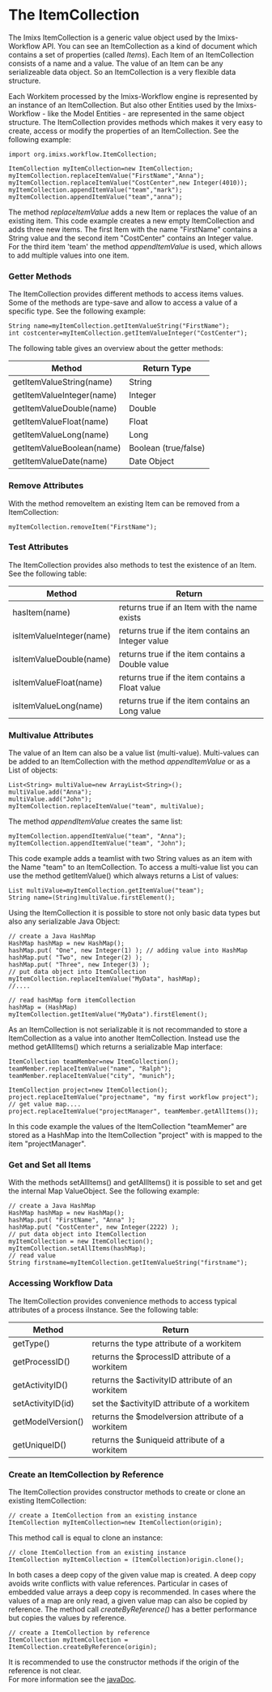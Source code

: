 # The ItemCollection
The Imixs ItemCollection is a generic value object used by the Imixs-Workflow API. You can see an ItemCollection as a kind of document which contains a set of properties (called _Items_). Each Item of an ItemCollection consists of a name and a value. The value of an Item can be any serializeable data object. So an ItemCollection is a very flexible data structure. 

Each Workitem processed by the Imixs-Workflow engine is represented by an instance of an ItemCollection. But also other Entities used by the Imixs-Workflow - like the Model Entities - are represented in the same object structure. The ItemCollection provides methods which makes it very easy to create, access or modify the properties of an ItemCollection. See the following example:  

    import org.imixs.workflow.ItemCollection;
     
    ItemCollection myItemCollection=new ItemCollection;
    myItemCollection.replaceItemValue("FirstName","Anna");
    myItemCollection.replaceItemValue("CostCenter",new Integer(4010));
    myItemCollection.appendItemValue("team","mark");
    myItemCollection.appendItemValue("team","anna");

The method _replaceItemValue_ adds a new Item or replaces the value of an existing item. This code example creates a new empty ItemCollection and adds three new items. The first Item with the name "FirstName" contains a String value and the second item "CostCenter" contains an Integer value. 
For the third item 'team' the  method _appendItemValue_ is used, which allows to add multiple values into one item.  

### Getter Methods
The ItemCollection provides different methods to access items values. Some of the  methods are type-save and allow to access a value of a specific type. See the following example:
  
    String name=myItemCollection.getItemValueString("FirstName");
    int costcenter=myItemCollection.getItemValueInteger("CostCenter");

The following table gives an overview about the getter methods:


|Method						| Return Type  		|
|---------------------------|-------------------|
|getItemValueString(name)	| String			|
|getItemValueInteger(name)	| Integer			|
|getItemValueDouble(name)	| Double			|
|getItemValueFloat(name)	| Float				|
|getItemValueLong(name)		| Long				|
|getItemValueBoolean(name)	| Boolean (true/false)|
|getItemValueDate(name)		| Date Object		|
    
### Remove Attributes
With the method removeItem an existing Item can be removed from a ItemCollection:

    myItemCollection.removeItem("FirstName");

### Test Attributes
The ItemCollection provides also methods to test the existence of an Item. See the following table:

|Method						| Return 	  		|
|---------------------------|-------------------|
|hasItem(name)				| returns true if an Item with the name exists		|
|isItemValueInteger(name)	| returns true if the item contains an Integer value|
|isItemValueDouble(name)	| returns true if the item contains a Double value	|
|isItemValueFloat(name)  	| returns true if the item contains a Float	value	|
|isItemValueLong(name)		| returns true if the item contains an Long	value	|




### Multivalue Attributes
The value of an Item can also be a value list (multi-value). Multi-values can be added to an ItemCollection with the method _appendItemValue_ or as a List of objects:

    List<String> multiValue=new ArrayList<String>();
    multiValue.add("Anna");
    multiValue.add("John");
    myItemCollection.replaceItemValue("team", multiValue);

The method _appendItemValue_ creates the same list:

    myItemCollection.appendItemValue("team", "Anna");
    myItemCollection.appendItemValue("team", "John");

  
This code example adds a teamlist with two String values as an item with the Name "team" to an ItemCollection. To access a multi-value list you can use the method getItemValue() which always returns a List of values:
  
    List multiValue=myItemCollection.getItemValue("team");
    String name=(String)multiValue.firstElement();

Using the ItemCollection it is possible to store not only basic data types but also any serializable Java Object:
  
    // create a Java HashMap
    HashMap hashMap = new HashMap();
    hashMap.put( "One", new Integer(1) ); // adding value into HashMap
    hashMap.put( "Two", new Integer(2) );
    hashMap.put( "Three", new Integer(3) );
    // put data object into ItemCollection
    myItemCollection.replaceItemValue("MyData", hashMap);
    //....
   
    // read hashMap form itemCollection
    hashMap = (HashMap) myItemCollection.getItemValue("MyData").firstElement();
  
As an ItemCollection is not serializable it is not recommanded to store a ItemCollection as a value into another ItemCollection. Instead use the method getAllItems() which returns a serializable Map interface:
  
    ItemCollection teamMember=new ItemCollection();
    teamMember.replaceItemValue("name", "Ralph");
    teamMember.replaceItemValue("city", "munich");
    
    ItemCollection project=new ItemCollection();
    project.replaceItemValue("projectname", "my first workflow project");
    // get value map....
    project.replaceItemValue("projectManager", teamMember.getAllItems());
		
In this code example the values of the ItemCollection "teamMemer" are stored as a HashMap into the ItemCollection "project" with is mapped to the item "projectManager".
   
  
### Get and Set all Items
With the methods setAllItems() and getAllItems() it is possible to set and get the internal Map ValueObject. See the following example:

    // create a Java HashMap
    HashMap hashMap = new HashMap();
    hashMap.put( "FirstName", "Anna" ); 
    hashMap.put( "CostCenter", new Integer(2222) );
    // put data object into ItemCollection
    myItemCollection = new ItemCollection();
    myItemCollection.setAllItems(hashMap);
    // read value
    String firstname=myItemCollection.getItemValueString("firstname");

### Accessing Workflow Data   
The ItemCollection provides convenience methods to access typical attributes of a process iInstance. See the following table:

|Method				| Return 	  										|
|-------------------|---------------------------------------------------|
|getType()			| returns the type attribute of a workitem 			|
|getProcessID()		| returns the $processID attribute of a workitem 	|
|getActivityID()	| returns the $activityID attribute of an workitem 	|
|setActivityID(id)	| set the $activityID attribute of a workitem 		|
|getModelVersion()	| returns the $modelversion attribute of a workitem |
|getUniqueID()		| returns the $uniqueid attribute of a workitem 	|


### Create an ItemCollection by Reference

The ItemCollection provides constructor methods to create or clone an existing ItemCollection:

	// create a ItemCollection from an existing instance
	ItemCollection myItemCollection=new ItemCollection(origin);

This method call is equal to clone an instance:

	// clone ItemCollection from an existing instance
	ItemCollection myItemCollection = (ItemCollection)origin.clone();

In both cases a deep copy of the given value map is created. A deep copy avoids write conflicts with value references. Particular in cases of embedded value arrays a deep copy is recommended. In cases where the values of a map are only read, a given value map can also be copied by reference. The method call _createByReference()_ has a better performance but copies the values by reference.

	// create a ItemCollection by reference
	ItemCollection myItemCollection = ItemCollection.createByReference(origin);
 	
It is recommended to use the constructor methods if the origin of the reference is not clear. 	
For more information see the [javaDoc](http://www.imixs.org/doc/apidocs/org/imixs/workflow/ItemCollection.html).
